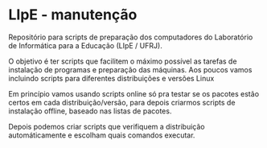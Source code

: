 # LIpE - manutenção
Repositório para scripts de preparação dos computadores do Laboratório de Informática para a Educação (LIpE / UFRJ).

O objetivo é ter scripts que facilitem o máximo possível as tarefas de instalação de programas e preparação das máquinas.
Aos poucos vamos incluindo scripts para diferentes distribuições e versões Linux

Em princípio vamos usando scripts online só pra testar se os pacotes estão certos em cada distribuição/versão, para depois criarmos scripts de instalação offline, baseado nas listas de pacotes.

Depois podemos criar scripts que verifiquem a distribuição automáticamente e escolham quais comandos executar.
